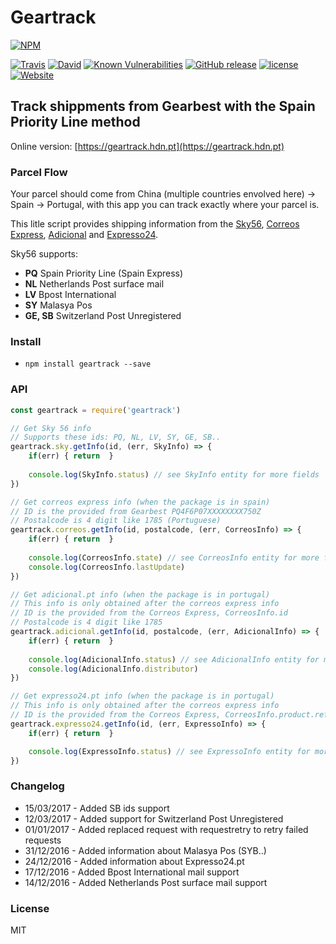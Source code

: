 # Geartrack

[![NPM](https://nodei.co/npm/geartrack.png?downloads=true&downloadRank=true&stars=true)](https://nodei.co/npm/geartrack/)

[![Travis](https://img.shields.io/travis/rust-lang/rust.svg?style=plastic)](https://github.com/hdnpt/geartrack)
[![David](https://img.shields.io/david/strongloop/express.svg?style=plastic)](https://github.com/hdnpt/geartrack)
[![Known Vulnerabilities](https://snyk.io/test/github/hdnpt/geartrack/badge.svg)](https://snyk.io/test/github/hdnpt/geartrack)
[![GitHub release](https://img.shields.io/github/release/qubyte/rubidium.svg?style=plastic)](https://github.com/hdnpt/geartrack)
[![license](https://img.shields.io/github/license/mashape/apistatus.svg?style=plastic)](https://github.com/hdnpt/geartrack)
[![Website](https://img.shields.io/website-up-down-green-red/http/shields.io.svg)](https://geartrack.hdn.pt/)

## Track shippments from Gearbest with the Spain Priority Line method
Online version: [https://geartrack.hdn.pt](https://geartrack.hdn.pt)

### Parcel Flow
Your parcel should come from China (multiple countries envolved here) -> Spain -> Portugal, with this app you can track exactly where your parcel is.

This litle script provides shipping information from the [Sky56](http://www.sky56.cn/english/track/index), [Correos Express](https://www.correosexpress.com/web/correosexpress/home), [Adicional](http://www.adicional.pt/) and [Expresso24](http://www.expresso24.pt/index.php?action=pesquisaguias3).

Sky56 supports:
- **PQ** Spain Priority Line (Spain Express)
- **NL** Netherlands Post surface mail
- **LV** Bpost International
- **SY** Malasya Pos
- **GE, SB** Switzerland Post Unregistered

### Install
- `npm install geartrack --save`

### API
```javascript
const geartrack = require('geartrack')

// Get Sky 56 info
// Supports these ids: PQ, NL, LV, SY, GE, SB..
geartrack.sky.getInfo(id, (err, SkyInfo) => {
	if(err) { return  }
    
    console.log(SkyInfo.status) // see SkyInfo entity for more fields
})

// Get correos express info (when the package is in spain)
// ID is the provided from Gearbest PQ4F6P07XXXXXXXX750Z
// Postalcode is 4 digit like 1785 (Portuguese)
geartrack.correos.getInfo(id, postalcode, (err, CorreosInfo) => {
	if(err) { return  }
    
    console.log(CorreosInfo.state) // see CorreosInfo entity for more fields
    console.log(CorreosInfo.lastUpdate) 
})

// Get adicional.pt info (when the package is in portugal)
// This info is only obtained after the correos express info
// ID is the provided from the Correos Express, CorreosInfo.id
// Postalcode is 4 digit like 1785
geartrack.adicional.getInfo(id, postalcode, (err, AdicionalInfo) => {
	if(err) { return  }
    
    console.log(AdicionalInfo.status) // see AdicionalInfo entity for more fields
    console.log(AdicionalInfo.distributor) 
})

// Get expresso24.pt info (when the package is in portugal)
// This info is only obtained after the correos express info
// ID is the provided from the Correos Express, CorreosInfo.product.ref
geartrack.expresso24.getInfo(id, (err, ExpressoInfo) => {
    if(err) { return  }

    console.log(ExpressoInfo.status) // see ExpressoInfo entity for more fields 
})
```

### Changelog
- 15/03/2017 - Added SB ids support
- 12/03/2017 - Added support for Switzerland Post Unregistered
- 01/01/2017 - Added replaced request with requestretry to retry failed requests 
- 31/12/2016 - Added information about Malasya Pos (SYB..)
- 24/12/2016 - Added information about Expresso24.pt
- 17/12/2016 - Added Bpost International mail support
- 14/12/2016 - Added Netherlands Post surface mail support

### License
MIT
